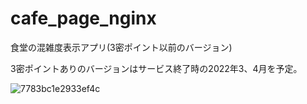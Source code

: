 # cafe_page_nginx
食堂の混雑度表示アプリ(3密ポイント以前のバージョン)

3密ポイントありのバージョンはサービス終了時の2022年3、4月を予定。

![7783bc1e2933ef4c](https://user-images.githubusercontent.com/33394165/152837021-16733d57-fdb0-476b-9f92-90e39c0d67cc.jpg)
